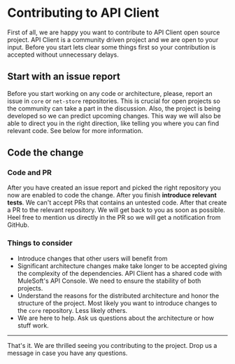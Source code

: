 # Contributing to API Client

First of all, we are happy you want to contribute to API Client open source project. API Client is a community driven project and we are open to your input. Before you start lets clear some things first so your contribution is accepted without unnecessary delays.

## Start with an issue report

Before you start working on any code or architecture, please, report an issue in `core` or `net-store` repositories. This is crucial for open projects so the community can take a part in the discussion. Also, the project is being developed so we can predict upcoming changes. This way we will also be able to direct you in the right direction, like telling you where you can find relevant code. See below for more information.

## Code the change

### Code and PR

After you have created an issue report and picked the right repository you now are enabled to code the change. After you finish **introduce relevant tests**. We can't accept PRs that contains an untested code. After that create a PR to the relevant repository. We will get back to you as soon as possible. Heel free to mention us directly in the PR so we will get a notification from GitHub.

### Things to consider

- Introduce changes that other users will benefit from
- Significant architecture changes make take longer to be accepted giving the complexity of the dependencies. API Client has a shared code with MuleSoft's API Console. We need to ensure the stability of both projects.
- Understand the reasons for the distributed architecture and honor the structure of the project. Most likely you want to introduce changes to the `core` repository. Less likely others.
- We are here to help. Ask us questions about the architecture or how stuff work.

------

That's it. We are thrilled seeing you contributing to the project. Drop us a message in case you have any questions.

